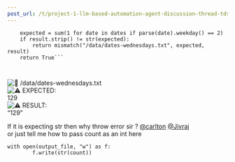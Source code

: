 ```yaml
---
post_url: /t/project-1-llm-based-automation-agent-discussion-thread-tds-jan-2025/164277/76
---
```

```
    expected = sum(1 for date in dates if parse(date).weekday() == 2)
    if result.strip() != str(expected):
        return mismatch("/data/dates-wednesdays.txt", expected, result)
    return True```



```

![:red_circle:](https://emoji.discourse-cdn.com/google/red_circle.png?v=12 ":red_circle:") /data/dates-wednesdays.txt  
![:warning:](https://emoji.discourse-cdn.com/google/warning.png?v=12 ":warning:") EXPECTED:  
129  
![:warning:](https://emoji.discourse-cdn.com/google/warning.png?v=12 ":warning:") RESULT:  
“129”

If it is expecting str then why throw error sir ? [@carlton](/u/carlton) [@Jivraj](/u/jivraj)  
or just tell me how to pass count as an int here

```
with open(output_file, "w") as f:
        f.write(str(count)) 

```